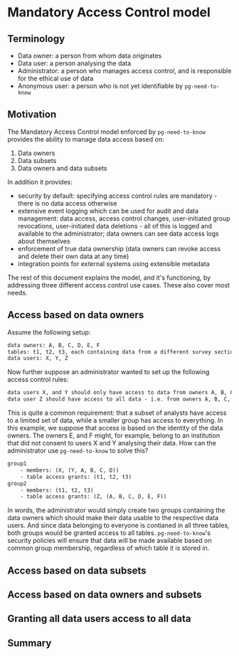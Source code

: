 
# Mandatory Access Control model

## Terminology

- Data owner: a person from whom data originates
- Data user: a person analysing the data
- Administrator: a person who manages access control, and is responsible for the ethical use of data
- Anonymous user: a person who is not yet identifiable by `pg-need-to-know`

## Motivation

The Mandatory Access Control model enforced by `pg-need-to-know` provides the ability to manage data access based on:

1. Data owners
2. Data subsets
3. Data owners and data subsets

In addition it provides:

- security by default: specifying access control rules are mandatory - there is no data access otherwise
- extensive event logging which can be used for audit and data management: data access, access control changes, user-initiated group revocations, user-initiated data deletions - all of this is logged and available to the administrator; data owners can see data access logs about themselves
- enforcement of true data ownership (data owners can revoke access and delete their own data at any time)
- integration points for external systems using extensible metadata

The rest of this document explains the model, and it's functioning, by addressing three different access control use cases. These also cover most needs.

## Access based on data owners

Assume the following setup:

```txt
data owners: A, B, C, D, E, F
tables: t1, t2, t3, each containing data from a different survey section
data users: X, Y, Z
```

Now further suppose an administrator wanted to set up the following access control rules:

```txt
data users X, and Y should only have access to data from owners A, B, C, D
data user Z should have access to all data - i.e. from owners A, B, C, D, E, F
```

This is quite a common requirement: that a subset of analysts have access to a limited set of data, while a smaller group has access to everything. In this example, we suppose that access is based on the identity of the data owners. The owners E, and F might, for example, belong to an institution that did not consent to users X and Y analysing their data. How can the administrator use `pg-need-to-know` to solve this?

```txt
group1
    - members: (X, (Y, A, B, C, D))
    - table access grants: (t1, t2, t3)
group2
    - members: (t1, t2, t3)
    - table access grants: (Z, (A, B, C, D, E, F))
```

In words, the administrator would simply create two groups containing the data owners which should make their data usable to the respective data users. And since data belonging to everyone is contianed in all three tables, both groups would be granted access to all tables. `pg-need-to-know`'s security policies will ensure that data will be made available based on common group membership, regardless of which table it is stored in.


## Access based on data subsets

## Access based on data owners and subsets

## Granting all data users access to all data

## Summary
